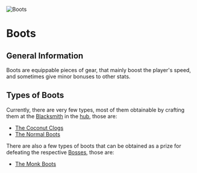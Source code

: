 ![Boots](../../../images/items/boots.png)
# Boots

## General Information
Boots are equippable pieces of gear, that mainly boost the player's speed, and sometimes give minor bonuses to other stats.

## Types of Boots
Currently, there are very few types, most of them obtainable by crafting them at the [Blacksmith]() in the [hub](), those are:
- [The Coconut Clogs](./coconutClogs.md)
- [The Normal Boots](./normalBoots.md)

There are also a few types of boots that can be obtained as a prize for defeating the respective [Bosses](), those are:
- [The Monk Boots](./monkBoots.md)